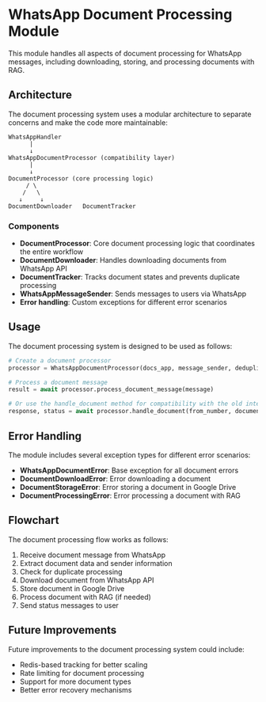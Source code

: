 # WhatsApp Document Processing Module

This module handles all aspects of document processing for WhatsApp messages, including downloading, storing, and processing documents with RAG.

## Architecture

The document processing system uses a modular architecture to separate concerns and make the code more maintainable:

```
WhatsAppHandler
      |
      ↓
WhatsAppDocumentProcessor (compatibility layer)
      |
      ↓
DocumentProcessor (core processing logic)
     / \
    /   \
   ↓     ↓
DocumentDownloader   DocumentTracker
```

### Components

- **DocumentProcessor**: Core document processing logic that coordinates the entire workflow
- **DocumentDownloader**: Handles downloading documents from WhatsApp API
- **DocumentTracker**: Tracks document states and prevents duplicate processing
- **WhatsAppMessageSender**: Sends messages to users via WhatsApp
- **Error handling**: Custom exceptions for different error scenarios

## Usage

The document processing system is designed to be used as follows:

```python
# Create a document processor
processor = WhatsAppDocumentProcessor(docs_app, message_sender, deduplication_service)

# Process a document message
result = await processor.process_document_message(message)

# Or use the handle_document method for compatibility with the old interface
response, status = await processor.handle_document(from_number, document, message)
```

## Error Handling

The module includes several exception types for different error scenarios:

- **WhatsAppDocumentError**: Base exception for all document errors
- **DocumentDownloadError**: Error downloading a document
- **DocumentStorageError**: Error storing a document in Google Drive
- **DocumentProcessingError**: Error processing a document with RAG

## Flowchart

The document processing flow works as follows:

1. Receive document message from WhatsApp
2. Extract document data and sender information
3. Check for duplicate processing
4. Download document from WhatsApp API
5. Store document in Google Drive
6. Process document with RAG (if needed)
7. Send status messages to user

## Future Improvements

Future improvements to the document processing system could include:

- Redis-based tracking for better scaling
- Rate limiting for document processing
- Support for more document types
- Better error recovery mechanisms 
